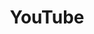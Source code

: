 ---
blog: https://youtube.googleblog.com/
colors: ["#FF0000", "#FFFFFF", "#282828" ]
facebook: https://www.facebook.com/youtube/
font:
  name: Alternate Gothic No. 2
  myfonts: https://www.myfonts.com/fonts/linotype/trade-gothic/bold-condensed-no-20-63882/
github: youtube
guide: https://www.youtube.com/yt/about/brand-resources/
logohandle: youtube
sort: youtube
title: YouTube
twitter: YouTube
website: https://www.youtube.com/
wikipedia: https://en.wikipedia.org/wiki/YouTube
---